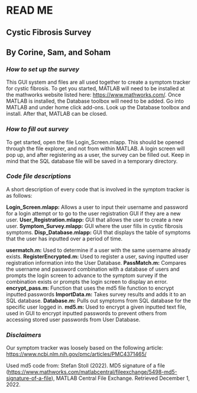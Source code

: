 # **READ ME**
## Cystic Fibrosis Survey
## By Corine, Sam, and Soham

### ***How to set up the survey***
This GUI system and files are all used together to create a symptom tracker for cystic fibrosis. To get you started, MATLAB will need to be installed at the mathworks website listed here: https://www.mathworks.com/. Once MATLAB is installed, the Database toolbox will need to be added. Go into MATLAB and under home click add-ons. Look up the Database toolbox and install. After that, MATLAB can be closed.

### ***How to fill out survey***
To get started, open the file Login_Screen.mlapp. This should be opened through the file explorer, and not from within MATLAB. A login screen will pop up, and after registering as a user, the survey can be filled out. Keep in mind that the SQL database file will be saved in a temporary directory.

### ***Code file descriptions***
A short description of every code that is involved in the symptom tracker is as follows:

**Login_Screen.mlapp:** Allows a user to input their username and password for a login attempt or to go to the user registration GUI if they are a new user.
**User_Registration.mlapp:** GUI that allows the user to create a new user.
**Symptom_Survey.mlapp:** GUI where the user fills in cystic fibrosis symptoms.
**Disp_Database.mlapp:** GUI that displays the table of symptoms that the user has inputted over a period of time.

**usermatch.m:** Used to determine if a user with the same username already exists.
**RegisterEncrypted.m:**  Used to register a user, saving inputted user registration information into the User Database.
**PassMatch.m:** Compares the username and password combination with a database of users and prompts the login screen to advance to the symptom survey if the combination exists or prompts the login screen to display an error.
**encrypt_pass.m:** Function that uses the md5 file function to encrypt inputted passwords
**ImportData.m:** Takes survey results and adds it to an SQL database.
**Database.m:** Pulls out symptoms from SQL database for the specific user logged in.
**md5.m:** Used to encrypt a given inputted text file, used in GUI to encrypt inputted passwords to prevent others from accessing stored user passwords from User Database.

### ***Disclaimers***
Our symptom tracker was loosely based on the following article:
https://www.ncbi.nlm.nih.gov/pmc/articles/PMC4371465/ 

Used md5 code from: 
Stefan Stoll (2022). MD5 signature of a file (https://www.mathworks.com/matlabcentral/fileexchange/5498-md5-signature-of-a-file), MATLAB Central File Exchange. Retrieved December 1, 2022.
